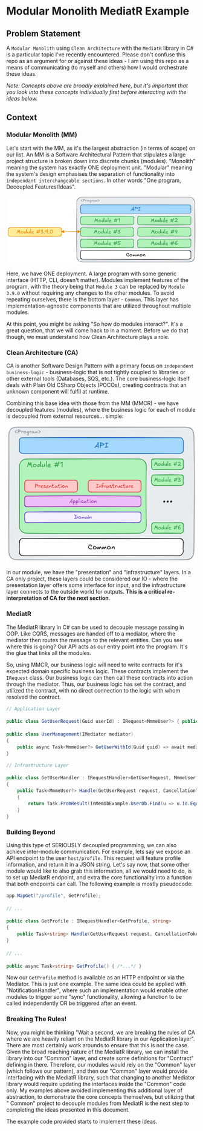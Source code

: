 # Modular Monolith MediatR Example

## Problem Statement

A `Modular Monolith` using `Clean Architecture` with the `MediatR` library in C# is a particular topic I've recently
encountered. Please don't confuse this repo as an argument for or against these ideas - I am using this repo as a
means of communicating (to myself and others) how I would orchestrate these ideas.

_Note: Concepts above are broadly explained here, but it's important that you look into these concepts individually
first before interacting with the ideas below._

## Context

### Modular Monolith (MM)

Let's start with the MM, as it's the largest abstraction (in terms of scope) on our list. An MM is a Software
Architectural Pattern that stipulates a large project structure is broken down into discrete chunks (modules).
"Monolith" meaning the system has exactly ONE deployment unit. "Modular" meaning the system's design emphasises the
separation of functionality into `independant interchangeable sections`. In other words "One program, Decoupled
Features/Ideas".

![MMExample.png](./.docs/MMExample.png)

Here, we have ONE deployment. A large program with some generic interface (HTTP, CLI, doesn't matter). Modules
implement features of the program, with the theory being that `Module 3` can be replaced by `Module 3.9.0` without
requiring any changes to the other modules. To avoid repeating ourselves, there is the bottom layer - `Common`. This
layer has implementation-agnostic components that are utilized throughout multiple modules.

At this point, you might be asking "So how do modules interact?". It's a great question, that we will come back to
in a moment. Before we do that though, we must understand how Clean Architecture plays a role.

### Clean Architecture (CA)

CA is another Software Design Pattern with a primary focus on `independent business-logic` - business-logic that is not
tightly coupled to libraries or other external tools (Databases, SQS, etc.). The core business-logic itself deals
with Plain Old CSharp Objects (POCOs), creating contracts that an unknown component will fulfil at runtime.

Combining this base idea with those from the MM (MMCR) - we have decoupled features (modules), where the business
logic for each of module is decoupled from external resources... simple:

![MMCAExample.png](./.docs/MMCAExample.png)

In our module, we have the "presentation" and "infrastructure" layers. In a CA only project, these layers could be
considered our IO - where the presentation layer offers some interface for input, and the infrastructure layer
connects to the outside world for outputs. **This is a critical re-interpretation of CA for the next section**.

### MediatR

The MediatR library in C# can be used to decouple message passing in OOP. Like CQRS, messages are handed off to a
mediator, where the mediator then routes the message to the relevant entities. Can you see where this is going? Our
API acts as our entry point into the program. It's the glue that links all the modules.

So, using MMCR, our business logic will need to write contracts for it's expected domain specific business logic.
These contracts implement the `IRequest` class. Our business logic can then call these contracts into action through the
mediator. Thus, our business logic has set the contract, and utilized the contract, with no direct connection to the
logic with whom resolved the contract.

```c#
// Application Layer

public class GetUserRequest(Guid userId) : IRequest<MmmeUser?> { public Guid UserId { get; } = userId; }

public class UserManagement(IMediator mediator)
{
    public async Task<MmmeUser?> GetUserWithId(Guid guid) => await mediator.Send(new GetUserRequest(guid));
}
```

```c#
// Infrastructure Layer

public class GetUserHandler : IRequestHandler<GetUserRequest, MmmeUser?>
{
    public Task<MmmeUser?> Handle(GetUserRequest request, CancellationToken cancellationToken)
    {
        return Task.FromResult(InMemDbExample.UserDb.Find(u => u.Id.Equals(request.UserId)));
    }
}

```

### Building Beyond

Using this type of SERIOUSLY decoupled programming, we can also achieve inter-module communication. For example,
lets say we expose an API endpoint to the user `host/profile`. This request will feature profile information, and
return it in a JSON string. Let's say now, that some other module would like to also grab this information, all we
would need to do, is to set up MediatR endpoint, and extra the core functionality into a function that both
endpoints can call. The following example is mostly pseudocode:

```C#
app.MapGet("/profile", GetProfile);

// ...

public class GetProfile : IRequestHandler<GetProfile, string>
{
    public Task<string> Handle(GetUserRequest request, CancellationToken cancellationToken) => GetProfile()
}

// ...

public async Task<string> GetProfile() { /*...*/ }
```

Now our `GetProfile` method is available as an HTTP endpoint or via the Mediator. This is just one example. The same
idea could be applied with "NotificationHandler", where such an implementation would enable other modules to trigger
some "sync" functionality, allowing a function to be called independently OR be triggered after an event.

### Breaking The Rules!

Now, you might be thinking "Wait a second, we are breaking the rules of CA where we are heavily reliant on the MediatR
library in our Application layer". There are most certainly work arounds to ensure that this is not the case. Given the
broad reaching nature of the MediatR library, we can install the library into our "Common" layer, and create some
definitions for "Contract" defining in there. Therefore, our modules would rely on the "Common" layer (which follows our
pattern), and then our "Common" layer would provide interfacing with the MediatR library, such that changing to another
Mediator library would require updating the interfaces inside the "Common" code only. My examples above avoided
implementing this additional layer of abstraction, to demonstrate the core concepts themselves, but utilizing that "
Common" project to decouple modules from MediatR is the next step to completing the ideas presented in this document.

The example code provided starts to implement these ideas.
